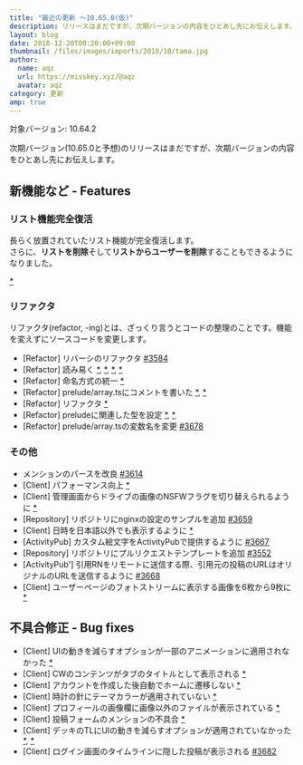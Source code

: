```yaml
---
title: "最近の更新 ～10.65.0(仮)"
description: リリースはまだですが、次期バージョンの内容をひとあし先にお伝えします。
layout: blog
date: 2018-12-20T00:20:00+09:00
thumbnail: /files/images/imports/2018/10/tama.jpg
author:
  name: aqz
  url: https://misskey.xyz/@aqz
  avatar: aqz
category: 更新
amp: true
---
```

対象バージョン: 10.64.2

次期バージョン(10.65.0と予想)のリリースはまだですが、次期バージョンの内容をひとあし先にお伝えします。

## 新機能など - Features
### リスト機能完全復活
長らく放置されていたリスト機能が完全復活します。  
さらに、**リストを削除**そして**リストからユーザーを削除**することもできるようになりました。

[*](https://github.com/syuilo/misskey/commit/e88ce1746ddab75baa2fbb70efa594c0b126859d)

### リファクタ
リファクタ(refactor, -ing)とは、ざっくり言うとコードの整理のことです。機能を変えずにソースコードを変更します。

- [Refactor] リバーシのリファクタ [#3584](https://github.com/syuilo/misskey/pull/3584)
- [Refactor] 読み易く [*](https://github.com/syuilo/misskey/commit/cddbbdf5d0e1a4c07011d0daff653aba15d10d2e), [*](https://github.com/syuilo/misskey/commit/57150fd910c06975c5310f9ec908998e13ad64e3), [*](https://github.com/syuilo/misskey/commit/91811ea5005580621464e555ea091638e5df1a0d), [*](https://github.com/syuilo/misskey/commit/80c74b1fa7b3f89d3581d7f1f48bcd7aa5b111d0)
- [Refactor] 命名方式の統一 [*](https://github.com/syuilo/misskey/commit/534de244065333c97ed11e70e4d8bb49ef0d2566)
- [Refactor] prelude/array.tsにコメントを書いた [*](https://github.com/syuilo/misskey/commit/2ee438dece36fd039dcfee291ffcc97aacd78edf), [*](https://github.com/syuilo/misskey/commit/624fd093f219d2f2eb20f566e3c5672d30639ce3)
- [Refactor] リファクタ [*](https://github.com/syuilo/misskey/commit/556677be7ae4e1075f4170dc5b92ed485f2889da)
- [Refactor] preludeに関連した型を設定 [*](https://github.com/syuilo/misskey/commit/78ec06bda3185896119378c851661322d0937a86), [*](https://github.com/syuilo/misskey/commit/8025b121af723581680f55ccb4b17d2dea9a8572)
- [Refactor] prelude/array.tsの変数名を変更 [#3678](https://github.com/syuilo/misskey/pull/3678)

### その他
- メンションのパースを改良 [#3614](https://github.com/syuilo/misskey/pull/3614)
- [Client] パフォーマンス向上 [*](https://github.com/syuilo/misskey/commit/423dc2349bd7f987f72060aba4e155264ffb6361)
- [Client] 管理画面からドライブの画像のNSFWフラグを切り替えられるように [*](https://github.com/syuilo/misskey/commit/7f77517fc80f43253a33055b64d30e6d7b751dfd)
- [Repository] リポジトリにnginxの設定のサンプルを追加 [#3659](https://github.com/syuilo/misskey/pull/3659)
- [Client] 日時を日本語以外でも表示するように [*](https://github.com/syuilo/misskey/commit/6c47bf5b76e1d8538d399c510aabcb7eeeb5729a)
- [ActivityPub] カスタム絵文字をActivityPubで提供するように [#3667](https://github.com/syuilo/misskey/pull/3667)
- [Repository] リポジトリにプルリクエストテンプレートを追加 [#3552](https://github.com/syuilo/misskey/pull/3552)
- [ActivityPub'] 引用RNをリモートに送信する際、引用元の投稿のURLはオリジナルのURLを送信するように [#3668](https://github.com/syuilo/misskey/pull/3668)
- [Client] ユーザーページのフォトストリームに表示する画像を6枚から9枚に [*](https://github.com/syuilo/misskey/commit/d15cce53374468a511c29b83b689b312092d0322)

## 不具合修正 - Bug fixes
- [Client] UIの動きを減らすオプションが一部のアニメーションに適用されなかった [*](https://github.com/syuilo/misskey/commit/7e2b70f91288813423e3108ca4f8ea7448154d8d)
- [Client] CWのコンテンツがタブのタイトルとして表示される [*](https://github.com/syuilo/misskey/commit/65d943e42a690e0915e2114819c72e96c8472398)
- [Client] アカウントを作成した後自動でホームに遷移しない [*](https://github.com/syuilo/misskey/commit/52b59e9d7be3bdc9159351f918cf81d707a176a0)
- [Client] 時計の針にテーマカラーが適用されていない [*](https://github.com/syuilo/misskey/commit/b2f288dcac92412550841d91d40af119e0187e91)
- [Client] プロフィールの画像欄に画像以外のファイルが表示されている [*](https://github.com/syuilo/misskey/commit/37daff6d619765c11cc497dae349a9a751b5552e)
- [Client] 投稿フォームのメンションの不具合 [*](https://github.com/syuilo/misskey/commit/00f979f0e65d92d4ad522146e5543a651485933c)
- [Client] デッキのTLにUIの動きを減らすオプションが適用されていなかった [*](https://github.com/syuilo/misskey/commit/fca4ceef21c665c45b131377ba3b1f82d573efd1), [*](https://github.com/syuilo/misskey/commit/6ef83d9c594d3b98f807e1c692dfbe4722faf466)
- [Client] ログイン画面のタイムラインに隠した投稿が表示される [#3682](https://github.com/syuilo/misskey/pull/3682)